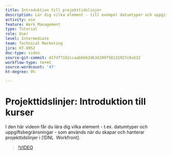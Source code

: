 ```yaml
---
title: Introduktion till projekttidslinjer
description: Lär dig vilka element - till exempel datumtyper och uppgiftsbegränsningar - som används när du skapar och hanterar projekttidslinjer i  [!DNL &#x200B; Workfront].
activity: use
feature: Work Management
type: Tutorial
role: User
level: Intermediate
team: Technical Marketing
jira: KT-8952
doc-type: video
source-git-commit: d17df7162ccaab6b62db34209f50131927c0a532
workflow-type: tm+mt
source-wordcount: '47'
ht-degree: 0%

---
```


# Projekttidslinjer: Introduktion till kurser

I den här videon får du lära dig vilka element - t.ex. datumtyper och uppgiftsbegränsningar - som används när du skapar och hanterar projekttidslinjer i [!DNL &#x200B; Workfront].

>[!VIDEO](https://video.tv.adobe.com/v/3436744/?quality=12&learn=on&enablevpops&captions=swe)
